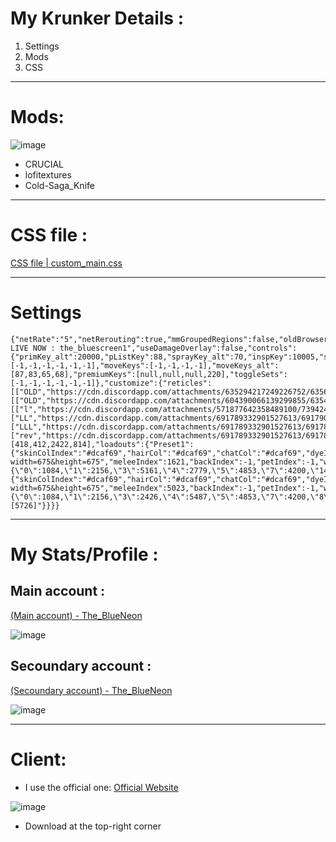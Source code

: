 # My Krunker Details :

1) Settings
2) Mods
3) CSS

---

# Mods:

![image](https://github.com/EcoleLool/krunkerdetails/assets/122475709/16bc0e2f-d22e-4e94-bdfc-b3f7cbadcbd0)

- CRUCIAL
- lofitextures
- Cold-Saga_Knife

---

# CSS file :

[CSS file | custom_main.css](main_custom.css)

---

# Settings

    {"netRate":"5","netRerouting":true,"mmGroupedRegions":false,"oldBrowser":false,"rawMouse":true,"flickClamp":270,"resolution":1,"updateRate":1200,"aspectRatio":"1920x1080","mapDet":false,"particles":false,"particlesDist":10,"renderDist":50,"reflection":"1","shadows":false,"ambientShading":false,"yourTrails":false,"muzzleFlash":false,"bulletCasings":false,"impactHoles":false,"sniperFlapAnim":false,"textureAnim":false,"objectAnim":false,"screenShake":false,"showExplo":false,"postProcessing":false,"scaleUI":0.2,"oldScoreboard":true,"disableRarityAnim":true,"showPfp":false,"dynamicHP":false,"showDMG":false,"showKillC":true,"showDeaths":true,"showStreak":true,"showFPS":true,"fpsRate":150,"speedScale":1.4,"speedOpacity":0.5,"speedColor":"#e0e0e0","speedColorMax":"#000000","healthNum":true,"healthColE":"#ff0000","objOpac":0.1,"adsObjOpac":0.1,"hideNonTrade":true,"showMinimap":false,"showMedals":false,"playMedals":false,"medalSat":0.8,"crosshairSho":"5","crosshairStyle":"2","crosshairUseOpacity":true,"crosshairAlways":true,"crosshairColor":"#1aff21","crosshairShadowThickess":0,"crosshairThick":1.5,"crosshairLen":4,"crosshairGap":-10,"crosshairShoM":"0","crosshairAlwaysM":true,"crosshairColorM":"#ff0000","crosshairShadowThickessM":0.1,"crosshairThickM":1,"crosshairLenM":3,"hitmCol":"#ff0ad6","hitmLen":5,"hitmThick":5,"hitmSpac":8,"hitmAnimS":0.001,"sensitivityX":0.35,"sensitivityY":0.35,"aimSensitivityX":0.35,"aimSensitivityY":0.35,"sound":0.25,"ambientVolume":0.28,"dialogueVolume":0.3,"micQuality":"12000","gunsVolume":0.6,"playerVolume":0,"skinVolume":0,"uiVolume":0,"assetVolume":0,"fov":120,"fpsFOV":125,"weaponBob":2,"weaponLean":0.5,"weaponOffX":1.2,"weaponOffY":2.6,"weaponOffZ":1.2,"weapSwapY":0,"adsFovMlt":0.3,"aimAnim":false,"hideADS":true,"showWeapon":false,"scoreColor":"#fff19f","scoreShadow":true,"scoreScale":1.5,"scoreOffY":3,"progShadow":false,"progMShadow":false,"bulletTracerCol":"#ff0000","trailCol":"#ff0000","canChangeLogo":false,"autoLoadLast":true,"scopeBorders":false,"endMessage":"Twitch LIVE NOW : the_bluescreen1","useDamageOverlay":false,"controls":{"primKey_alt":20000,"pListKey":88,"sprayKey_alt":70,"inspKey":10005,"swapKey_alt":20000,"shoot1Key_alt":72,"aim1Key_alt":-1,"crouchKey":-1,"crouchKey_alt":16,"meleeKey_alt":10005,"voiceKey":-1,"specFreeKey":-1,"specObjKey":-1,"specFirstKey":-1,"specNamesKey":-1,"specFocusKey":-1,"propKey":-1,"propRandKey":-1,"propRotKey":-1,"propRotRKey":-1,"tauntKeys":[-1,-1,-1,-1,-1,-1],"moveKeys":[-1,-1,-1,-1],"moveKeys_alt":[87,83,65,68],"premiumKeys":[null,null,null,220],"toggleSets":[-1,-1,-1,-1,-1,-1]},"customize":{"reticles":[["OLD","https://cdn.discordapp.com/attachments/635294217249226752/635643013946802187/Ner0pQH.png"]],"scopes":[["OLD","https://cdn.discordapp.com/attachments/604390066139299855/635489092372791296/Fortnite_Scope.png"]],"images":[["l","https://cdn.discordapp.com/attachments/571877642358489100/739424497475649627/em0RcaJ_copy.png"],["LL","https://cdn.discordapp.com/attachments/691789332901527613/691790356462829588/testing9.png"],["LLL","https://cdn.discordapp.com/attachments/691789332901527613/691789653304541234/dot.png"],["rev","https://cdn.discordapp.com/attachments/691789332901527613/691789457850105959/nezcrossgreen.png"]],"favorites":[418,412,2422,814],"loadouts":{"Preset1":{"skinColIndex":"#dcaf69","hairCol":"#dcaf69","chatCol":"#dcaf69","dyeIndex":3235,"faceIndex":-3,"shoeIndex":-1,"attachIndex":-1,"reticleIndex":-1,"savedReticle":"","scopeIndex":-2,"savedScope":"https://media.discordapp.net/attachments/598351117797294091/598356292322721802/ANIME_SCOPE_13.png?width=675&height=675","meleeIndex":1621,"backIndex":-1,"petIndex":-1,"wristIndex":-1,"hatIndex":4152,"waistIndex":-1,"secondaryInd":11,"kcStatIndex":-1,"classindex":0,"streakIndex1":-1,"streakIndex2":1,"streakIndex3":0,"skins":"{\"0\":1084,\"1\":2156,\"3\":5161,\"4\":2779,\"5\":4853,\"7\":4200,\"14\":2309}"},"SxGy":{"skinColIndex":"#dcaf69","hairCol":"#dcaf69","chatCol":"#dcaf69","dyeIndex":931,"faceIndex":-3,"shoeIndex":-1,"attachIndex":-1,"reticleIndex":-1,"savedReticle":"","scopeIndex":-2,"savedScope":"https://media.discordapp.net/attachments/598351117797294091/598356292322721802/ANIME_SCOPE_13.png?width=675&height=675","meleeIndex":5023,"backIndex":-1,"petIndex":-1,"wristIndex":-1,"hatIndex":4152,"waistIndex":-1,"secondaryInd":11,"kcStatIndex":-1,"classindex":2,"streakIndex1":-1,"streakIndex2":1,"streakIndex3":0,"skins":"{\"0\":1084,\"1\":2156,\"3\":2426,\"4\":5487,\"5\":4853,\"7\":4200,\"8\":4788,\"14\":5574}","charms":"[5726]"}}}}

---

# My Stats/Profile :


## Main account :
[(Main account) - The_BlueNeon]([main_custom.css](https://krunker.io/social.html?p=profile&q=the_blueneon))

![image](https://github.com/EcoleLool/krunkerdetails/assets/122475709/3a10e1f3-6965-4df6-8957-b89fc255d454)


## Secoundary account :
[(Secoundary account) - The_BlueNeon]([main_custom.css](https://krunker.io/social.html?p=profile&q=the_blueneon))

![image](https://github.com/EcoleLool/krunkerdetails/assets/122475709/c1e060c1-d5ad-4c38-8c3a-5118b0da74e4)

---

# Client:

- I use the official one:
[Official Website](https://krunker.io/)

![image](https://github.com/EcoleLool/krunkerdetails/assets/122475709/867e8d84-ed3f-4a05-a32a-50ef17e4c58b)

- Download at the top-right corner
